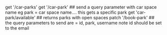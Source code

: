 get '/car-parks'
get '/car-park' ## send a query parameter with car space name eg park = car space name.... this gets a specific park
get 'car-park/available'  ## returns parks with open spaces
patch '/book-park' ## the query parameters to send are = id, park, username  note id should be set to the email